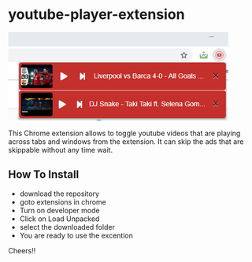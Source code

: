 # youtube-player-extension #


![alt text](https://raw.githubusercontent.com/ak-17/youtube-player-extension/master/images/extension-use.PNG)

This Chrome extension allows to toggle youtube videos that are playing across tabs and windows from the extension.
It can skip the ads that are skippable without any time wait.

## How To Install ##
- download the repository
- goto extensions in chrome
- Turn on developer mode
- Click on Load Unpacked
- select the downloaded folder
- You are ready to use the excention

Cheers!!
